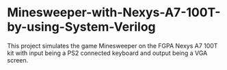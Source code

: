 # Minesweeper-with-Nexys-A7-100T-by-using-System-Verilog
This project simulates the game Minesweeper on the FGPA Nexys A7 100T kit with input being a PS2 connected keyboard and output being a VGA screen.

